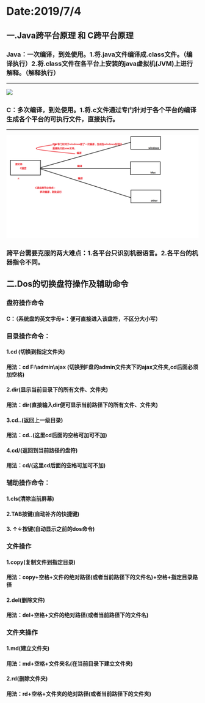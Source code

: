# Date:2019/7/4

## 一.Java跨平台原理 和 C跨平台原理

### Java：一次编译，到处使用。1.将.java文件编译成.class文件。（编译执行）2.将.class文件在各平台上安装的java虚拟机(JVM)上进行解释。（解释执行）

---

![](https://github.com/love1026909405/ycx.github.io/tree/master/img/JAVA跨平台图解.png)


### C：多次编译，到处使用。1.将.c文件通过专门针对于各个平台的编译生成各个平台的可执行文件，直接执行。

---

![](https://github.com/love1026909405/ycx.github.io/blob/master/img/C%E8%B7%A8%E5%B9%B3%E5%8F%B0%E5%9B%BE%E8%A7%A3.png)

### 跨平台需要克服的两大难点：1.各平台只识别机器语言。2.各平台的机器指令不同。

## 二.Dos的切换盘符操作及辅助命令

### 盘符操作命令

####  C：（系统盘的英文字母+：便可直接进入该盘符，不区分大小写）

### 目录操作命令：

#### 1.cd (切换到指定文件夹)

####  用法：cd F:\admin\ajax (切换到F盘的admin文件夹下的ajax文件夹,cd后面必须加空格)

#### 2.dir(显示当前目录下的所有文件、文件夹)

#### 用法：dir(直接输入dir便可显示当前路径下的所有文件、文件夹)

#### 3.cd..(返回上一级目录)

#### 用法：cd..(这里cd后面的空格可加可不加)

#### 4.cd/(返回到当前路径的盘符)

#### 用法：cd/(这里cd后面的空格可加可不加)

### 辅助操作命令：

####  1.cls(清除当前屏幕)

####  2.TAB按键(自动补齐的快捷键)

####  3. ↑↓按键(自动显示之前的dos命令)

### 文件操作

#### 1.copy(复制文件到指定目录) 

#### 用法：copy+空格+文件的绝对路径(或者当前路径下的文件名)+空格+指定目录路径

#### 2.del(删除文件)

#### 用法：del+空格+文件的绝对路径(或者当前路径下的文件名)

### 文件夹操作

#### 1.md(建立文件夹)

#### 用法：md+空格+文件夹名(在当前目录下建立文件夹)

#### 2.rd(删除文件夹)

#### 用法：rd+空格+文件夹的绝对路径(或者当前路径下的文件夹)

